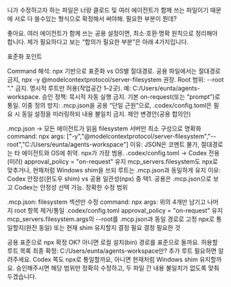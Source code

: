
니가 수정하고자 하는 파일은 너랑 클로드 및 여러 에이전트가 함께 쓰는 파일이기 때문에 서로 다 쓸수있는 형식으로 확정해서 써야해. 필요한 부분이 뭔데?


좋아요. 여러 에이전트가 함께 쓰는 공용 설정이면, 최소·호환·명확 원칙으로 정리해야 합니다. 제가 필요하다고 보는 “합의가 필요한 부분”은 아래 4가지입니다.

표준화 포인트

Command 해석: npx 기반으로 표준화 vs OS별 절대경로. 공용 파일에서는 절대경로 금지, npx -y @modelcontextprotocol/server-filesystem 권장.
Root 범위: --root "." 금지. 명시적 루트만 허용(작업공간 1–2곳). 예: C:/Users/eunta/agents-workspace.
승인 정책: 묵시적 자동 실행 금지. 기본 on-request(또는 “prompt”)로 통일.
이중 정의 방지: .mcp.json을 공용 “단일 근원”으로, .codex/config.toml은 필요 시 동일 설정을 미러링하되 내용 불일치 금지.
제안 변경안(공용 합의안)

.mcp.json → 모든 에이전트가 읽음
filesystem 서버만 최소 구성으로 명확화
command: npx
args: ["-y","@modelcontextprotocol/server-filesystem","--root","C:/Users/eunta/agents-workspace"]
이유: JSON은 코멘트 불가, 절대경로는 타 에이전트와 OS에 취약. npx가 가장 범용.
.codex/config.toml → Codex 전용(미러)
approval_policy = "on-request" 유지
mcp_servers.filesystem도 npx로 맞추거나, 현재처럼 Windows shim을 쓰되 루트는 .mcp.json과 동일하게 유지
이유: Codex 안정성(윈도우 shim) vs 공용 일관성(npx) 중 택1. 공용은 .mcp.json으로 보고 Codex는 안정성 선택 가능.
정확한 수정 범위

.mcp.json: filesystem 섹션만 수정
command: npx
args: 위의 4개만 남기고 나머지 root 항목 제거/통일
.codex/config.toml
approval_policy = "on-request" 유지
mcp_servers.filesystem.args의 --root를 .mcp.json과 동일 경로로 고정
npx로 통일할지(완전 동일) 또는 현재 shim 유지할지 결정 필요
결정 필요한 것

공용 표준으로 npx 확정 OK? 아니면 로컬 설치(bin) 경로를 표준으로 둘까요.
허용할 루트 목록 최종 확정: C:/Users/eunta/agents-workspace만? 추가 루트 필요하면 알려주세요.
Codex 쪽도 npx로 통일할까요, 아니면 현재처럼 Windows shim 유지할까요.
승인해주시면 해당 범위만 정확히 수정하고, 두 파일 간 내용 불일치가 없도록 맞춰두겠습니다.